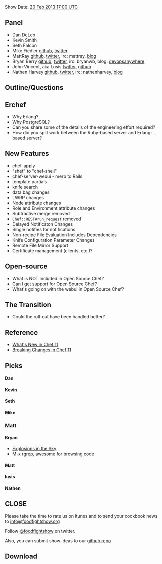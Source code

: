Show Date:  [20 Feb 2013 17:00 UTC](http://www.timeanddate.com/worldclock/fixedtime.html?msg=Food+Fight+Show+-+Chef+11&iso=20130220T12&p1=25)

Panel<a name="panel"></a>
-----

* Dan DeLeo
* Kevin Smith
* Seth Falcon
* Mike Fiedler [github](http://github.com/miketheman), [twitter](http://twitter.com/mikefiedler)
* MattRay [github](http://github.com/mattray), [twitter](http://twitter.com/mattray), irc: mattray, [blog](http://www.leastresistance.net/)
* Bryan Berry [github](http://github.com/bryanwb), [twitter](http://twitter.com/bryanwb), irc: bryanwb, blog: [devopsanywhere](http://devopsanywhere.blogspot.com)
* John Vincent, aka Lusis [twitter](https://twitter.com/#!/lusis), [github](https://github.com/lusis)
* Nathen Harvey [github](http://github.com/nathenharvey), [twitter](http://twitter.com/nathenharvey), irc: nathenharvey, [blog](http://nathenharvey.com)


Outline/Questions
-----------------

## Erchef
* Why Erlang?
* Why PostgreSQL?
* Can you share some of the details of the engineering effort required?  
* How did you split work between the Ruby-based server and Erlang-based server? 

## New Features
* chef-apply
* "shef" to "chef-shell"
* chef-server-webui - merb to Rails
* template partials
* knife search
* data bag changes
* LWRP changes
* Node attribute changes
* Role and Environment attribute changes
* Subtractive merge removed
* `Chef::REST#run_request` removed
* Delayed Notificaton Changes
* Single notifies for notifications
* Non-recipe File Evaluation Includes Dependencies
* Knife Configuration Parameter Changes
* Remote File Mirror Support
* Certificate management (clients, etc.)?

## Open-source
* What is NOT included in Open Source Chef?
* Can I get support for Open Source Chef?
* What's going on with the webui in Open Source Chef?

## The Transition

* Could the roll-out have been handled better?

## Reference
* [What's New in Chef 11](http://docs.opscode.com/breaking_changes_chef_11.html)
* [Breaking Changes in Chef 11](http://wiki.opscode.com/display/chef/Breaking+Changes+in+Chef+11)

Picks<a name="picks"></a>
-----
#### Dan

#### Kevin

#### Seth

#### Mike

### Matt

#### Bryan

* [Explosions in the Sky](grooveshark.com/#!/artist/Explosions+In+The+Sky/401444)
* M-x rgrep, awesome for browsing code

#### Matt

#### lusis

#### Nathen



CLOSE
-----

Please take the time to rate us on itunes and to send your cookbook
news to info@foodfightshow.org

Follow [@foodfightshow](http://twitter.com/foodfightshow) on twitter.

Also, you can submit show ideas to our [github repo](https://github.com/foodfight/showz)



Download
--------
